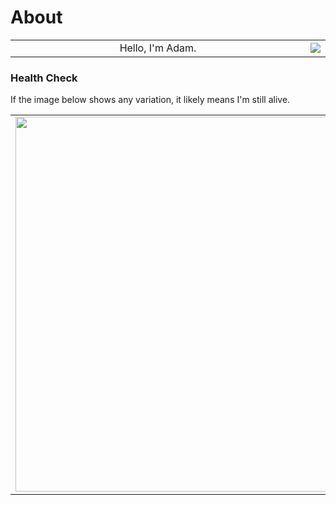 # About

<table>
  <tr>
    <td width="600" align="center">
      Hello, I'm Adam.
    </td>
    <td>
     <img src="https://mtod.org/adam.jpg"/>
    </td>
  </tr>
</table>
      
### Health Check

<p>
If the image below shows any variation, it likely means I'm still alive.
</p>

<table>
  <tr>
    <td>
<img src="https://mtod.org/me/heart.png" width="600"/>
    </td>
    <td>
<img width="200" src="https://camo.githubusercontent.com/ece2ef325aa7ee0de4a5119568cc725b09cacf14e0740d15ab2d27af36b7b5a3/68747470733a2f2f6f6b69646f6b692e636f6d70757465722f72756e2d746f74616c2e7376673f763d33"/>
    </td>
  </tr>
</table>
